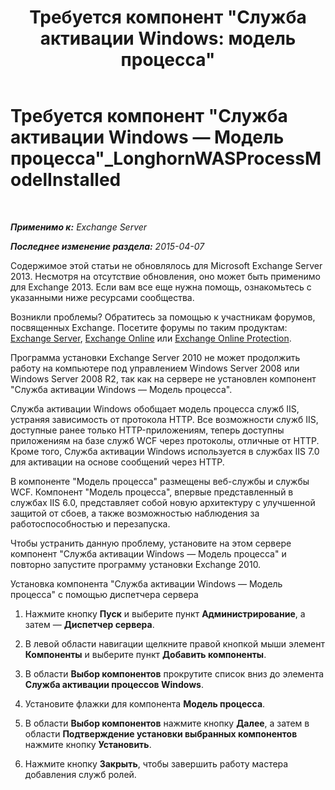 ﻿---
title: 'Требуется компонент "Служба активации Windows: модель процесса"'
TOCTitle: Требуется компонент "Служба активации Windows — Модель процесса"_LonghornWASProcessModelInstalled
ms:assetid: 8cc13dbb-4921-4c07-8602-d26613d7730a
ms:mtpsurl: https://technet.microsoft.com/ru-ru/library/ms.exch.setupreadiness.longhornwasprocessmodelinstalled(v=EXCHG.150)
ms:contentKeyID: 50488565
ms.date: 05/22/2018
mtps_version: v=EXCHG.150
ms.translationtype: MT
---

# Требуется компонент \"Служба активации Windows — Модель процесса\"\_LonghornWASProcessModelInstalled

 

_**Применимо к:** Exchange Server_

_**Последнее изменение раздела:** 2015-04-07_

Содержимое этой статьи не обновлялось для Microsoft Exchange Server 2013. Несмотря на отсутствие обновления, оно может быть применимо для Exchange 2013. Если вам все еще нужна помощь, ознакомьтесь с указанными ниже ресурсами сообщества.

Возникли проблемы? Обратитесь за помощью к участникам форумов, посвященных Exchange. Посетите форумы по таким продуктам: [Exchange Server](https://go.microsoft.com/fwlink/p/?linkid=60612), [Exchange Online](https://go.microsoft.com/fwlink/p/?linkid=267542) или [Exchange Online Protection](https://go.microsoft.com/fwlink/p/?linkid=285351).

Программа установки Exchange Server 2010 не может продолжить работу на компьютере под управлением Windows Server 2008 или Windows Server 2008 R2, так как на сервере не установлен компонент "Служба активации Windows — Модель процесса".

Служба активации Windows обобщает модель процесса служб IIS, устраняя зависимость от протокола HTTP. Все возможности служб IIS, доступные ранее только HTTP-приложениям, теперь доступны приложениям на базе служб WCF через протоколы, отличные от HTTP. Кроме того, Служба активации Windows используется в службах IIS 7.0 для активации на основе сообщений через HTTP.

В компоненте "Модель процесса" размещены веб-службы и службы WCF. Компонент "Модель процесса", впервые представленный в службах IIS 6.0, представляет собой новую архитектуру с улучшенной защитой от сбоев, а также возможностью наблюдения за работоспособностью и перезапуска.

Чтобы устранить данную проблему, установите на этом сервере компонент "Служба активации Windows — Модель процесса" и повторно запустите программу установки Exchange 2010.

Установка компонента "Служба активации Windows — Модель процесса" с помощью диспетчера сервера

1.  Нажмите кнопку **Пуск** и выберите пункт **Администрирование**, а затем — **Диспетчер сервера**.

2.  В левой области навигации щелкните правой кнопкой мыши элемент **Компоненты** и выберите пункт **Добавить компоненты**.

3.  В области **Выбор компонентов** прокрутите список вниз до элемента **Служба активации процессов Windows**.

4.  Установите флажки для компонента **Модель процесса**.

5.  В области **Выбор компонентов** нажмите кнопку **Далее**, а затем в области **Подтверждение установки выбранных компонентов** нажмите кнопку **Установить**.

6.  Нажмите кнопку **Закрыть**, чтобы завершить работу мастера добавления служб ролей.

